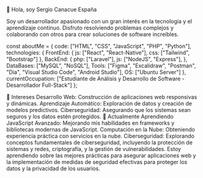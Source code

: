 👋 Hola, soy Sergio Canacue España

Soy un desarrollador apasionado con un gran interés en la tecnología y el aprendizaje continuo. Disfruto resolviendo problemas complejos y colaborando con otros para crear soluciones de software increíbles.

const aboutMe = {
    code: ["HTML", "CSS", "JavaScript", "PHP", "Python"],
    technologies: {
        FrontEnd: {
            js: ["React", "React-Native"],
            css: ["Tailwind", "Bootstrap"]
        },
        BackEnd: {
            php: ["Laravel"],
            js: ["NodeJS", "Express"],
        },
        DataBases: ["MySQL", "NoSQL"],
        Tools: ["Figma", "Excalidraw", "Postman", "Dia", "Visual Studio Code", "Android Studio"],
        OS: ["Ubuntu Server"]
    },
    currentOccupation: ["Estudiante de Análisis y Desarrollo de Software - Desarrollador Full-Stack"]
};


👀 Intereses
Desarrollo Web: Construcción de aplicaciones web responsivas y dinámicas.
Aprendizaje Automático: Exploración de datos y creación de modelos predictivos.
Ciberseguridad: Asegurando que los sistemas sean seguros y los datos estén protegidos.
🌱 Actualmente Aprendiendo
JavaScript Avanzado: Mejorando mis habilidades en frameworks y bibliotecas modernas de JavaScript.
Computación en la Nube: Obteniendo experiencia práctica con servicios en la nube.
Ciberseguridad: Explorando conceptos fundamentales de ciberseguridad, incluyendo la protección de sistemas y redes, criptografía, y la gestión de vulnerabilidades. Estoy aprendiendo sobre las mejores prácticas para asegurar aplicaciones web y la implementación de medidas de seguridad efectivas para proteger los datos y la privacidad de los usuarios.


